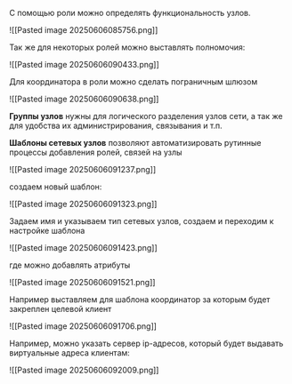 
С помощью роли можно определять функциональность узлов.

![[Pasted image 20250606085756.png]]

Так же для некоторых ролей можно выставлять полномочия:

![[Pasted image 20250606090433.png]]

Для координатора в роли можно сделать пограничным шлюзом

![[Pasted image 20250606090638.png]]

**Группы узлов** нужны для логического разделения узлов сети, а так же для удобства их администрирования, связывания и т.п.

**Шаблоны сетевых узлов** позволяют автоматизировать рутинные процессы добавления ролей, связей на узлы

![[Pasted image 20250606091237.png]]

создаем новый шаблон:

![[Pasted image 20250606091323.png]]

Задаем имя и указываем тип сетевых узлов, создаем и переходим к настройке шаблона

![[Pasted image 20250606091423.png]]

где можно добавлять атрибуты

![[Pasted image 20250606091521.png]]

Например выставляем для шаблона координатор за которым будет закреплен целевой клиент

![[Pasted image 20250606091706.png]]

Например, можно указать сервер ip-адресов, который будет выдавать виртуальные адреса клиентам:

![[Pasted image 20250606092009.png]]



